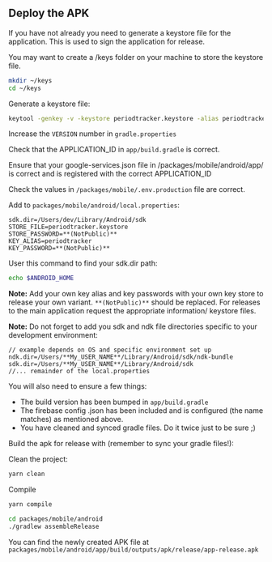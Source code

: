 ## Deploy the APK

If you have not already you need to generate a keystore file for the application. This is used to sign the application for release.

You may want to create a /keys folder on your machine to store the keystore file.

```bash
mkdir ~/keys
cd ~/keys
```

Generate a keystore file:

```bash
keytool -genkey -v -keystore periodtracker.keystore -alias periodtracker -keyalg RSA -keysize 2048 -validity 10000
```

Increase the `VERSION` number in `gradle.properties`

Check that the APPLICATION_ID in `app/build.gradle` is correct.

Ensure that your google-services.json file in /packages/mobile/android/app/ is correct and is registered with the correct APPLICATION_ID

Check the values in `/packages/mobile/.env.production` file are correct.

Add to `packages/mobile/android/local.properties`:

```
sdk.dir=/Users/dev/Library/Android/sdk
STORE_FILE=periodtracker.keystore
STORE_PASSWORD=**(NotPublic)**
KEY_ALIAS=periodtracker
KEY_PASSWORD=**(NotPublic)**
```

User this command to find your sdk.dir path:

```bash
echo $ANDROID_HOME
```

<strong>Note:</strong> Add your own key alias and key passwords with your own key store to release your own variant. `**(NotPublic)**` should be replaced. For releases to the main application request the appropriate information/ keystore files.

<strong>Note:</strong> Do not forget to add you sdk and ndk file directories specific to your development environment:

```
// example depends on OS and specific environment set up
ndk.dir=/Users/**My_USER_NAME**/Library/Android/sdk/ndk-bundle
sdk.dir=/Users/**My_USER_NAME**/Library/Android/sdk
//... remainder of the local.properties
```

You will also need to ensure a few things:

- The build version has been bumped in `app/build.gradle`
- The firebase config .json has been included and is configured (the name matches) as mentioned above.
- You have cleaned and synced gradle files. Do it twice just to be sure ;)

Build the apk for release with (remember to sync your gradle files!):

Clean the project:

```bash
yarn clean
```

Compile

```bash
yarn compile
```

```bash
cd packages/mobile/android
./gradlew assembleRelease
```

You can find the newly created APK file at `packages/mobile/android/app/build/outputs/apk/release/app-release.apk`
